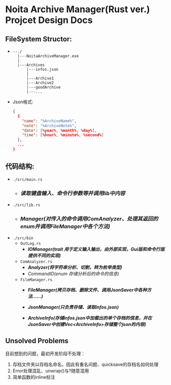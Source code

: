 # Noita Archive Manager(Rust ver.) Projcet Design Docs

## FileSystem Structor:
  - ```
    --./
      |---NoitaArchiveManager.exe
      |
      |---Archives
          |---infos.json
          |
          |---Archive1
          |---Archive2
          |---goodArchive
          |---...
    ```
  - Json格式:
    ```json
    {
      {
        "name": "%ArchiveName%",
        "note": "%ArchiveNote%",
        "date": [%year%, %month%, %day%],
        "time": [%hour%, %minute%, %second%]
      },
      ...
    }
    ```

## 代码结构:
  - `./src/main.rs`
    - ### **_读取键盘输入、命令行参数等并调用lib中内容_**
  - `./src/lib.rs`
    - ### **_Manager(对传入的命令调用ComAnalyzer、处理其返回的enum并调用FileManager中各个方法)_**
  - `./src/bin`
    - `OutLog.rs`
      - **_IOManager(trait 用于定义输入输出，由外部实现，Gui版和命令行版提供不同的实现)_**
    - `ComAnalyzer.rs`
      - **_Analyzer(将字符串分析、切割，转为枚举类型)_**
      - _CommandID(enum 存储分析后的命令的信息)_
    - `FileManager.rs`
      - **_FileManager(拷贝存档、删除文件、调用JsonSaver中各种方法……)_**
      - **_JsonManager(只负责存储、读取infos.json)_**

      - **_ArchiveInfo(存储infos.json中加载出的单个存档的信息，并在JsonSaver中创建Vec\<ArchiveInfo\>存储整个json的内容)_**

## Unsolved Problems
  目前想到的问题，最初开发阶段不处理：
  1. 存档文件夹以存档名命名，因此有重名问题、quicksave的存档名如何处理
  2. Error处理混乱、unwrap()与?随意混用
  3. 简单函数的inline标注